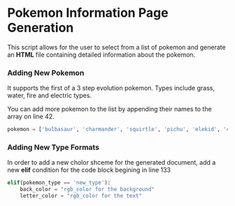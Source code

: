 # Pokemon Information Page Generation
This script allows for the user to select from a list of pokemon and generate an **HTML** file containing detailed information about the pokemon.

### Adding New Pokemon
It supports the first of a 3 step evolution pokemon. Types include grass, water, fire and electric types.

You can add more pokemon to the list by appending their names to the array on line 42.

```python
pokemon = ['bulbasaur', 'charmander', 'squirtle', 'pichu', 'elekid', 'chikorita', 'cyndaquil', 'totodile', 'piplup', 'oshawott']
```
### Adding New Type Formats
In order to add a new cholor shceme for the generated document, add a new **elif** condition for the code block begining in line 133

```python
elif(pokemon_type == 'new_type'):
    back_color = "rgb_color for the background"
    letter_color = "rgb_color for the text"
```